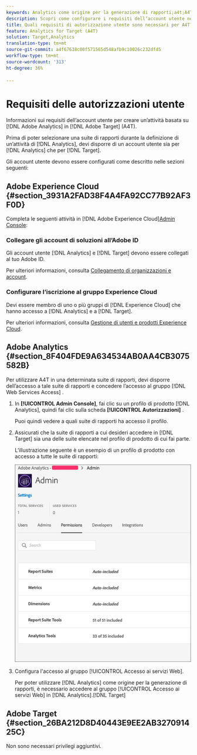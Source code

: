 ```yaml
---
keywords: Analytics come origine per la generazione di rapporti;a4t;A4T;requisiti
description: Scopri come configurare i requisiti dell’account utente necessari per creare un’attività basata su Adobe Analytics in Adobe Target utilizzando Analytics for Target (A4T).
title: Quali requisiti di autorizzazione utente sono necessari per A4T?
feature: Analytics for Target (A4T)
solution: Target,Analytics
translation-type: tm+mt
source-git-commit: a4f67638c00f571565d548afb9c10026c232dfd5
workflow-type: tm+mt
source-wordcount: '313'
ht-degree: 36%

---
```



# Requisiti delle autorizzazioni utente

Informazioni sui requisiti dell’account utente per creare un’attività basata su [!DNL Adobe Analytics] in [!DNL Adobe Target] (A4T).

Prima di poter selezionare una suite di rapporti durante la definizione di un’attività di [!DNL Analytics], devi disporre di un account utente sia per [!DNL Analytics] che per [!DNL Target].

Gli account utente devono essere configurati come descritto nelle sezioni seguenti:

## Adobe Experience Cloud {#section_3931A2FAD38F4A4FA92CC77B92AF3F0D}

Completa le seguenti attività in [!DNL Adobe Experience Cloud][Admin Console](https://adminconsole.adobe.com):

### Collegare gli account di soluzioni all’Adobe ID

Gli account utente [!DNL Analytics] e [!DNL Target] devono essere collegati al tuo Adobe ID.

Per ulteriori informazioni, consulta [Collegamento di organizzazioni e account](https://docs.adobe.com/help/en/core-services/interface/manage-users-and-products/organizations.html).

### Configurare l’iscrizione al gruppo Experience Cloud

Devi essere membro di uno o più gruppi di [!DNL Experience Cloud] che hanno accesso a [!DNL Analytics] e a [!DNL Target].

Per ulteriori informazioni, consulta [Gestione di utenti e prodotti Experience Cloud](https://experienceleague.adobe.com/docs/core-services/interface/manage-users-and-products/admin-getting-started.html).

## Adobe Analytics {#section_8F404FDE9A634534AB0AA4CB3075582B}

Per utilizzare A4T in una determinata suite di rapporti, devi disporre dell’accesso a tale suite di rapporti e concedere l’accesso al gruppo [!DNL Web Services Access] .

1. In **[!UICONTROL Admin Console]**, fai clic su un profilo di prodotto [!DNL Analytics], quindi fai clic sulla scheda **[!UICONTROL Autorizzazioni]** .

   Puoi quindi vedere a quali suite di rapporti ha accesso il profilo.

1. Assicurati che la suite di rapporti a cui desideri accedere in [!DNL Target] sia una delle suite elencate nel profilo di prodotto di cui fai parte.

   L’illustrazione seguente è un esempio di un profilo di prodotto con accesso a tutte le suite di rapporti:

   ![Scheda Autorizzazioni di Admin Console](/help/c-integrating-target-with-mac/a4t/assets/permissions-tab.png)

1. Configura l&#39;accesso al gruppo [!UICONTROL Accesso ai servizi Web].

   Per poter utilizzare [!DNL Analytics] come origine per la generazione di rapporti, è necessario accedere al gruppo [!UICONTROL Accesso ai servizi Web] in [!DNL Analytics].[!DNL Target]


## Adobe Target {#section_26BA212D8D40443E9EE2AB327091425C}

Non sono necessari privilegi aggiuntivi.
